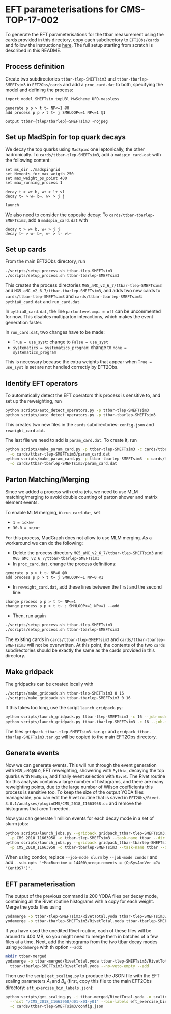 # EFT parameterisations for CMS-TOP-17-002

To generate the EFT parameterisations for the ttbar measurement using the cards provided in this directory, copy each subdirectory to `EFT2Obs/cards` and follow the instructions [here](../README.md). The full setup starting from scratch is described in this README.


## Process definition

Create two subdirectories `ttbar-tlep-SMEFTsim3` and `ttbar-tbarlep-SMEFTsim3` in `EFT2Obs/cards` and add a `proc_card.dat` to both, specifying the model and defining the process:
```
import model SMEFTsim_topU3l_MwScheme_UFO-massless

generate p p > t t~ NP<=1 @0
add process p p > t t~ j SMHLOOP<=1 NP<=1 @1

output ttbar-{tlep/tbarlep}-SMEFTsim3 -nojpeg
```


## Set up MadSpin for top quark decays

We decay the top quarks using `MadSpin`: one leptonically, the other hadronically. To `cards/ttbar-tlep-SMEFTsim3`, add a `madspin_card.dat` with the following content:
```
set ms_dir ./madspingrid
set Nevents_for_max_weigth 250
set max_weight_ps_point 400
set max_running_process 1

decay t > w+ b, w+ > l+ vl
decay t~ > w- b~, w- > j j

launch
```
We also need to consider the opposite decay: To `cards/ttbar-tbarlep-SMEFTsim3`, add a `madspin_card.dat` with
```
decay t > w+ b, w+ > j j
decay t~ > w- b~, w- > l- vl~
```


## Set up cards

From the main EFT2Obs directory, run
```sh
./scripts/setup_process.sh ttbar-tlep-SMEFTsim3
./scripts/setup_process.sh ttbar-tbarlep-SMEFTsim3
```
This creates the process directories `MG5_aMC_v2_6_7/ttbar-tlep-SMEFTsim3` and `MG5_aMC_v2_6_7/ttbar-tbarlep-SMEFTsim3`, and adds two new cards to `cards/ttbar-tlep-SMEFTsim3` and `cards/ttbar-tbarlep-SMEFTsim3`: `pythia8_card.dat` and `run_card.dat`. 

In `pythia8_card.dat`, the line `partonlevel:mpi = off` can be uncommented for now. This disables multiparton interactions, which makes the event generation faster.

In `run_card.dat`, two changes have to be made:
- `True = use_syst`: change to `False = use_syst`
- `systematics = systematics_program`: change to `none = systematics_program`

This is necessary because the extra weights that appear when `True = use_syst` is set are not handled correctly by EFT2Obs.


## Identify EFT operators

To automatically detect the EFT operators this process is sensitive to, and set up the reweighting, run
```sh
python scripts/auto_detect_operators.py -p ttbar-tlep-SMEFTsim3
python scripts/auto_detect_operators.py -p ttbar-tbarlep-SMEFTsim3
```
This creates two new files in the `cards` subdirectories: `config.json` and `reweight_card.dat`. 

The last file we need to add is `param_card.dat`. To create it, run
```sh
python scripts/make_param_card.py -p ttbar-tlep-SMEFTsim3 -c cards/ttbar-tlep-SMEFTsim3/config.json \
  -o cards/ttbar-tlep-SMEFTsim3/param_card.dat
python scripts/make_param_card.py -p ttbar-tbarlep-SMEFTsim3 -c cards/ttbar-tbarlep-SMEFTsim3/config.json \
  -o cards/ttbar-tbarlep-SMEFTsim3/param_card.dat
```


## Parton Matching/Merging

Since we added a process with extra jets, we need to use MLM matching/merging to avoid double counting of parton shower and matrix element events.

To enable MLM merging, in `run_card.dat`, set
- `1 = ickkw`
- `30.0 = xqcut`

For this process, MadGraph does not allow to use MLM merging. As a workaround we can do the following:
- Delete the process directory `MG5_aMC_v2_6_7/ttbar-tlep-SMEFTsim3` and `MG5_aMC_v2_6_7/ttbar-tbarlep-SMEFTsim3`
- In `proc_card.dat`, change the process definitions:
```
generate p p > t t~ NP=0 @0
add process p p > t t~ j SMHLOOP<=1 NP=0 @1
```
- In `reweight_card.dat`, add these lines between the first and the second line:
```
change process p p > t t~ NP<=1
change process p p > t t~ j SMHLOOP<=1 NP<=1 --add
```
- Then, run again
```sh
./scripts/setup_process.sh ttbar-tlep-SMEFTsim3
./scripts/setup_process.sh ttbar-tbarlep-SMEFTsim3
```
The existing cards in `cards/ttbar-tlep-SMEFTsim3` and `cards/ttbar-tbarlep-SMEFTsim3` will not be overwritten. At this point, the contents of the two `cards` subdirectories should be exactly the same as the cards provided in this directory.


## Make gridpack

The gridpacks can be created locally with
```sh
./scripts/make_gridpack.sh ttbar-tlep-SMEFTsim3 0 16
./scripts/make_gridpack.sh ttbar-tbarlep-SMEFTsim3 0 16
```
If this takes too long, use the script `launch_gridpack.py`:
```sh
python scripts/launch_gridpack.py ttbar-tlep-SMEFTsim3 -c 16 --job-mode slurm
python scripts/launch_gridpack.py ttbar-tbarlep-SMEFTsim3 -c 16 --job-mode slurm
```
The files `gridpack_ttbar-tlep-SMEFTsim3.tar.gz` and `gridpack_ttbar-tbarlep-SMEFTsim3.tar.gz` will be copied to the main EFT2Obs directory.


## Generate events

Now we can generate events. This will run through the event generation with `MG5_aMC@NLO`, EFT reweighting, showering with `Pythia`, decaying the top quarks with `MadSpin`, and finally event selection with `Rivet`. The Rivet routine for this analysis contains a large number of histograms, and there are many reweighting points, due to the large number of Wilson coefficients this process is sensitive too. To keep the size of the output YODA files manageable, you can edit the Rivet routine that is saved in `EFT2Obs/Rivet-3.0.1/analyses/pluginCMS/CMS_2018_I1663958.cc` and remove the histograms that aren't needed. 

Now you can generate 1 million events for each decay mode in a set of slurm jobs:
```sh
python scripts/launch_jobs.py --gridpack gridpack_ttbar-tlep-SMEFTsim3.tar.gz -j 200 -s 1 -e 5000 \
  -p CMS_2018_I1663958 -o ttbar-tlep-SMEFTsim3 --task-name ttbar --dir jobs --job-mode slurm
python scripts/launch_jobs.py --gridpack gridpack_ttbar-tbarlep-SMEFTsim3.tar.gz -j 200 -s 1 -e 5000 \
  -p CMS_2018_I1663958 -o ttbar-tbarlep-SMEFTsim3 --task-name ttbar --dir jobs --job-mode slurm
```
When using condor, replace `--job-mode slurm` by `--job-mode condor` and add `--sub-opts '+MaxRuntime = 14400\nrequirements = (OpSysAndVer =?= "CentOS7")'`.


## EFT parameterisation

The output of the previous command is 200 YODA files per decay mode, containing all the Rivet routine histograms with a copy for each weight. Merge the yoda files using
```sh
yodamerge -o ttbar-tlep-SMEFTsim3/RivetTotal.yoda ttbar-tlep-SMEFTsim3/Rivet_* --no-veto-empty
yodamerge -o ttbar-tbarlep-SMEFTsim3/RivetTotal.yoda ttbar-tbarlep-SMEFTsim3/Rivet_* --no-veto-empty
```
If you have used the unedited Rivet routine, each of these files will be around to 400 MB, so you might need to merge them in batches of a few files at a time. Next, add the histograms from the two ttbar decay modes using `yodamerge` with th option `--add`:
```sh
mkdir ttbar-merged
yodamerge -o ttbar-merged/RivetTotal.yoda ttbar-tlep-SMEFTsim3/RivetTotal.yoda \
  ttbar-tbarlep-SMEFTsim3/RivetTotal.yoda --no-veto-empty --add
```
Then use the script `get_scaling.py` to produce the JSON file with the EFT scaling parameters $A_{i}$ and $B_{ij}$ (first, copy this file to the main EFT2Obs directory: `eft_exercise_bin_labels.json`):
```sh
python scripts/get_scaling.py -i ttbar-merged/RivetTotal.yoda -o scaling_ttbar-SMEFTsim3 \
  --hist "/CMS_2018_I1663958/d01-x01-y01" --bin-labels eft_exercise_bin_labels.json \
  -c cards/ttbar-tlep-SMEFTsim3/config.json
```
